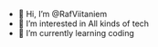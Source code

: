 - 👋 Hi, I’m @RafViitaniem
- 👀 I’m interested in All kinds of tech
- 🌱 I’m currently learning coding


<!---
RafViitaniem/RafViitaniem is a ✨ special ✨ repository because its `README.md` (this file) appears on your GitHub profile.
You can click the Preview link to take a look at your changes.
--->
